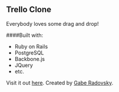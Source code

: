 ## Trello Clone
Everybody loves some drag and drop!

####Built with:
- Ruby on Rails
- PostgreSQL
- Backbone.js
- JQuery
- etc.

Visit it out [here](http://gr-trellino.herokuapp.com).
Created by [Gabe Radovsky](http://www.radovsky.com).